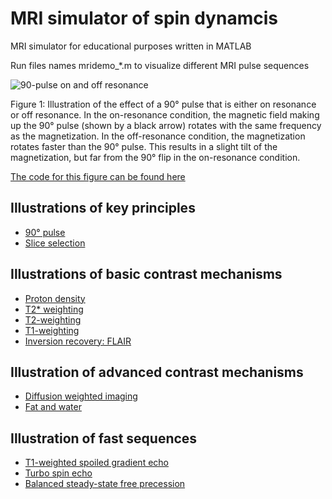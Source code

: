 # MRI simulator of spin dynamcis
MRI simulator for educational purposes written in MATLAB

Run files names mridemo_*.m to visualize different MRI pulse sequences



![90-pulse on and off resonance](gif/mridemo_90pulse.gif "90 pulse on and off resonance")

Figure 1: Illustration of the effect of a 90&deg; pulse that is either on resonance or off resonance. In the on-resonance condition, the magnetic field making up the 90&deg; pulse (shown by a black arrow) rotates with the same frequency as the magnetization. In the off-resonance condition, the magnetization rotates faster than the 90&deg; pulse. This results in a slight tilt of the magnetization, but far from the 90&deg; flip in the on-resonance condition.

[The code for this figure can be found here](code/mridemo_90pulse.m)

## Illustrations of key principles
- [90&deg; pulse](md/90pulse.md)
- [Slice selection](md/slice_selection.md)

## Illustrations of basic contrast mechanisms
- [Proton density](md/pd.md)
- [T2* weighting](md/t2star.md)
- [T2-weighting](md/t2_spin_echo.md)
- [T1-weighting](md/t1w_principle.md)
- [Inversion recovery: FLAIR](md/flair.md)

## Illustration of advanced contrast mechanisms
- [Diffusion weighted imaging](md/dwi.md)
- [Fat and water](md/fat_and_water.md)

## Illustration of fast sequences
- [T1-weighted spoiled gradient echo](md/t1w_spoiled_gre.md)
- [Turbo spin echo](md/t2w_turbo_spin_echo.md)
- [Balanced steady-state free precession](md/bssfp.md)
